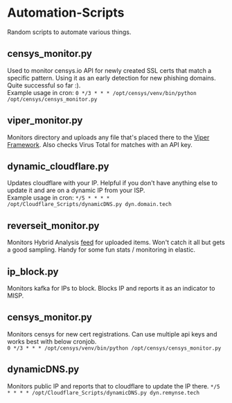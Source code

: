 # Automation-Scripts
Random scripts to automate various things.


## censys_monitor.py
Used to monitor censys.io API for newly created SSL certs that match a specific pattern. Using it as an early detection for new phishing domains. Quite successful so far :).<br>
Example usage in cron: `0 */3 * * * /opt/censys/venv/bin/python /opt/censys/censys_monitor.py`
    
## viper_monitor.py
Monitors directory and uploads any file that's placed there to the [Viper Framework](https://github.com/viper-framework/viper). Also checks Virus Total for matches with an API key.

## dynamic_cloudflare.py
Updates cloudflare with your IP. Helpful if you don't have anything else to update it and are on a dynamic IP from your ISP.<br>
Example usage in cron: `*/5 * * * * /opt/Cloudflare_Scripts/dynamicDNS.py dyn.domain.tech`

## reverseit_monitor.py
Monitors Hybrid Analysis [feed](https://www.hybrid-analysis.com/feed?json) for uploaded items. Won't catch it all but gets a good sampling. Handy for some fun stats / monitoring in elastic.

## ip_block.py
Monitors kafka for IPs to block. Blocks IP and reports it as an indicator to MISP.

## censys_monitor.py
Monitors censys for new cert registrations. Can use multiple api keys and works best with below cronjob.<br>
`0 */3 * * * /opt/censys/venv/bin/python /opt/censys/censys_monitor.py`

## dynamicDNS.py
Monitors public IP and reports that to cloudflare to update the IP there. 
`*/5 * * * * /opt/Cloudflare_Scripts/dynamicDNS.py dyn.remynse.tech`
